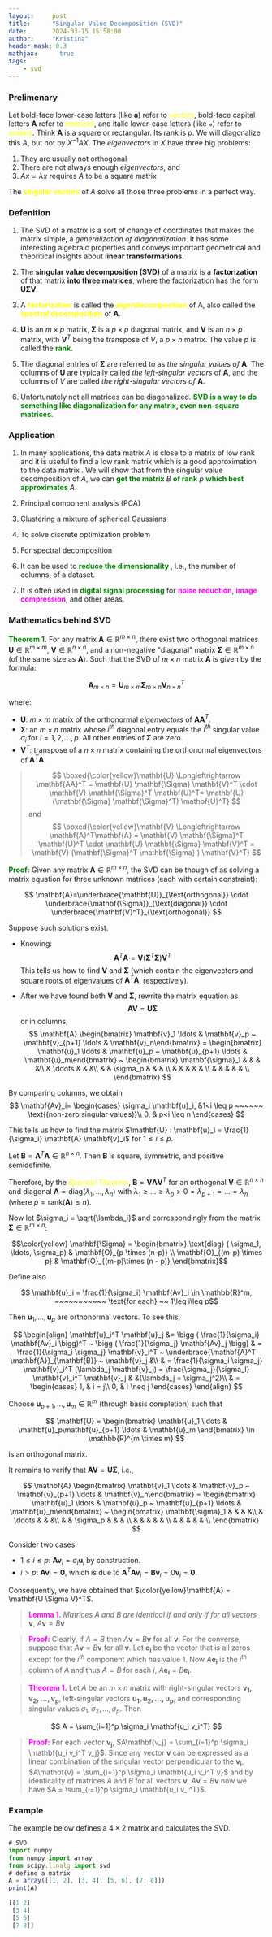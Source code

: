 ```yaml
---
layout:     post
title:      "Singular Value Decomposition (SVD)"
date:       2024-03-15 15:58:00
author:     "Kristina"
header-mask: 0.3
mathjax:      true
tags:
    - svd
---
```


### Prelimenary


Let bold-face lower-case letters (like $\mathbf{a}$) refer to <font color='yellow'>vectors</font>, bold-face capital letters $\mathbf{A}$ refer to <font color='yellow'>matrices</font>, and italic lower-case letters (like $\mathcal{a}$) refer to <font color='yellow'>scalars</font>. Think $\mathbf{A}$ is a  square or rectangular. Its rank is $p$. We will diagonalize this $A$, but not by $X^{-1} AX$. The *eigenvectors* in $X$ have three big problems:
1. They are usually not orthogonal
2. There are not always enough *eigenvectors*, and
3. $Ax = \lambda x$ requires $A$ to be a square matrix

The **<font color='yellow'>singular vectors</font>** of $A$ solve all those three problems in a perfect way.  

### Defenition

1. The SVD of a matrix is a sort of change of coordinates that makes the matrix simple, a *generalization of diagonalization*. It has some interesting algebraic properties and conveys important geometrical and theoritical insights about **linear transformations**.

2. The **singular value decomposition (SVD)** of a matrix is a **factorization** of that matrix **into three matrices**, where the factorization has the form $\mathbf{U\Sigma V}$. 

3. A **<font color='yellow'>factorization</font>** is called the **<font color='yellow'>eigendecomposition</font>** of A, also called
the **<font color='yellow'>spectral decomposition</font>** of $\mathbf{A}$.

4. $\mathbf{U}$ is an $m \times p$ matrix, $\mathbf{\Sigma}$ is a $p\times p$ diagonal matrix, and $\mathbf{V}$ is an $n \times p$ matrix, with $\mathbf{V}^T$ being the transpose of $V$, a $p \times n$ matrix. The value $p$ is called the **<font color='green'>rank</font>**. 

5. The diagonal entries of $\mathbf{\Sigma}$ are referred to as _the singular values of_ $\mathbf{A}$. The columns of $\mathbf{U}$ are typically called *the left-singular vectors* of $\mathbf{A}$, and the columns of $V$ are called *the right-singular vectors of* $\mathbf{A}$. 

6. Unfortunately not all matrices can be diagonalized. **<font color='green'>SVD is a way to do something like diagonalization for any matrix, even non-square matrices</font>**.

### Application

1. In many applications, the data matrix $A$ is close to a matrix of low rank and it is useful to find a low rank matrix which is a good approximation to the data matrix . We will show that from the singular value decomposition of $A$, we can **<font color='green'>get the matrix</font>** $B$ **<font color='green'>of rank</font>** $p$ **<font color='green'>which best approximates </font>**$A$.

2. Principal component analysis (PCA)

3. Clustering a mixture of spherical Gaussians

4. To solve discrete optimization problem

5. For spectral decomposition

6. It can be used to **<font color='green'>reduce the dimensionality </font>**, i.e., the number of columns, of a dataset. 

7. It is often used in **<font color='green'>digital signal processing</font>** for **<font color='magenta'>noise reduction</font>**, **<font color='magenta'>image compression</font>**, and other areas.


### Mathematics behind SVD

**<font color='green'>Theorem 1.</font>** For any matrix $\mathbf{A} \in \mathbb{R}^{m \times n}$, there exist two orthogonal matrices $\mathbf{U} \in \mathbb{R}^{m \times m}$, $\mathbf{V} \in \mathbb {R}^{n \times n}$, and a non-negative "diagonal" matrix $\mathbf{\Sigma} \in \mathbb{R}^{m \times n}$ (of the same size as $\mathbf{A}$). Such that the SVD of $m \times n$ matrix $\mathbf{A}$ is given by the formula:

$$
\mathbf{A}_{m\times n} = \mathbf{U}_{m \times m} \mathbf{\Sigma}_{m \times n} \mathbf{V}_{n \times n}^T
$$


where:
- $\mathbf{U}$: $m \times m$ matrix of the orthonormal _eigenvectors_ of $\mathbf{AA}^T$.
- $\mathbf{\Sigma}$: an $m \times n$ matrix whose $i^{th}$ diagonal entry equals the $i^{th}$ singular value $\sigma_i$ for $i=1, 2, \ldots, p$. All other entries of $\mathbf{\Sigma}$ are zero.
- $\mathbf{V}^T$: transpose of a $n \times n$ matrix containing the orthonormal eigenvectors of $\mathbf{A}^T \mathbf{A}$.


> $$ \boxed{\color{yellow}\mathbf{U} \Longleftrightarrow  \mathbf{AA}^T = \mathbf{U} \mathbf{\Sigma} \mathbf{V}^T \cdot \mathbf{V} \mathbf{\Sigma}^T \mathbf{U}^T= \mathbf{U} (\mathbf{\Sigma} \mathbf{\Sigma}^T) \mathbf{U}^T} $$ and 
> $$ \boxed{\color{yellow}\mathbf{V} \Longleftrightarrow  \mathbf{A}^T\mathbf{A} =  \mathbf{V} \mathbf{\Sigma}^T \mathbf{U}^T \cdot \mathbf{U} \mathbf{\Sigma} \mathbf{V}^T = \mathbf{V} (\mathbf{\Sigma}^T \mathbf{\Sigma} ) \mathbf{V}^T} $$


**<font color='green'>Proof:</font>** Given any matrix $\mathbf{A} \in \mathbb{R}^{m \times n}$, the SVD can be though of as solving a matrix equation for three unknown matrices (each with certain constraint):

$$
\mathbf{A}=\underbrace{\mathbf{U}}_{\text{orthogonal}} \cdot \underbrace{\mathbf{\Sigma}}_{\text{diagonal}} \cdot \underbrace{\mathbf{V}^T}_{\text{orthogonal}}
$$

Suppose such solutions exist.

- Knowing: 
$$
\mathbf{A}^T\mathbf{A}=\mathbf{V} (\mathbf{\Sigma}^T \mathbf{\Sigma} ) \mathbf{V}^T
$$
This tells us how to find $\mathbf{V}$ and $\mathbf{\Sigma}$ (which contain the eigenvectors and square roots of eigenvalues of $\mathbf{A}^T\mathbf{A}$, respectively).

- After we have found both $\mathbf{V}$ and $\mathbf{\Sigma}$, rewrite the matrix equation as 
$$
\mathbf{AV} = \mathbf{U\Sigma}
$$
or in columns,
$$
\mathbf{A} \begin{bmatrix} \mathbf{v}_1 \ldots & \mathbf{v}_p ~ \mathbf{v}_{p+1} \ldots & \mathbf{v}_n\end{bmatrix} = \begin{bmatrix} \mathbf{u}_1 \ldots & \mathbf{u}_p ~ \mathbf{u}_{p+1} \ldots & \mathbf{u}_m\end{bmatrix} ~ \begin{bmatrix} \mathbf{\sigma}_1  &  & & &\\  & \ddots & & &\\ & & \sigma_p & & & \\ & & & & & \\ & & & & & \\  \end{bmatrix}
$$

By comparing columns, we obtain
$$
\mathbf{Av}_i=
\begin{cases}
\sigma_i \mathbf{u}_i,      &1<i \leq p ~~~~~~ \text{(non-zero singular values)}\\ 
0,      & p<i \leq n
\end{cases} 
$$


This tells us how to find the matrix $\mathbf{U} : \mathbf{u}_i = \frac{1}{\sigma_i} \mathbf{A} \mathbf{v}_i$ for $1\leq i \leq p$.

Let $\mathbf{B} = \mathbf{A}^T \mathbf{A} \in \mathbb{R}^{n \times n}$. Then $\mathbf{B}$ is square, symmetric, and positive semidefinite. 

Therefore, by the <font color='yellow'>_Spectral Theorem_</font>, $\mathbf{B} = \mathbf{V} \mathbf{\Lambda} \mathbf{V}^T$ for an orthogonal $\mathbf{V} \in \mathbb{R}^{n \times n}$ and diagonal $\mathbf{\Lambda} = \text{diag} (\lambda_1, \ldots, \lambda_n)$  with $\lambda_1 \geq \ldots \geq \lambda_p > 0 = \lambda_{p+1}=\ldots = \lambda_n$ (where $p = \text{rank} (\mathbf{A})\leq n)$.

Now let $\sigma_i = \sqrt{\lambda_i}$ and correspondingly from the matrix $\mathbf{\Sigma} \in \mathbb{R}^{m \times n}$:

$$\color{yellow} \mathbf{\Sigma} = \begin{bmatrix} \text{diag} ( \sigma_1, \ldots, \sigma_p) & \mathbf{O}_{p \times (n-p)} \\ \mathbf{O}_{(m-p) \times p} & \mathbf{O}_{(m-p)\times (n - p)} \end{bmatrix}$$

Define also

$$ \mathbf{u}_i = \frac{1}{\sigma_i} \mathbf{Av}_i \in \mathbb{R}^m, ~~~~~~~~~~~ \text{for each} ~~ 1\leq i\leq p$$


Then $\mathbf{u}_1, \ldots, \mathbf{u}_p$ are orthonormal vectors. To see this,

$$
\begin{align}
\mathbf{u}_i^T \mathbf{u}_j &= \bigg ( \frac{1}{\sigma_i} \mathbf{Av}_i \bigg)^T ~ \bigg ( \frac{1}{\sigma_j} \mathbf{Av}_j \bigg) & = \frac{1}{\sigma_i \sigma_j} \mathbf{v}_i^T ~ \underbrace{\mathbf{A}^T \mathbf{A}}_{\mathbf{B}} ~ \mathbf{v}_j &\\
 & = \frac{1}{\sigma_i \sigma_j} \mathbf{v}_i^T (\lambda_j \mathbf{v}_j) = \frac{\sigma_j}{\sigma_I} \mathbf{v}_i^T \mathbf{v}_j & &(\lambda_j = \sigma_j^2)\\
 & = \begin{cases}
1,      & i = j\\
0,      & i \neq j
\end{cases}
\end{align}
$$

Choose $\mathbf{u}_{p+1}, \ldots, \mathbf{u}_m \in \mathbb{R}^{m}$ (through basis completion) such that

$$
\mathbf{U} = \begin{bmatrix} \mathbf{u}_1 \ldots & \mathbf{u}_p\mathbf{u}_{p+1} \ldots & \mathbf{u}_m  \end{bmatrix} \in \mathbb{R}^{m \times m}
$$

is an orthogonal matrix.

It remains to verify that $\mathbf{AV} = \mathbf{U \Sigma}$, i.e., 

$$  
\mathbf{A} \begin{bmatrix} \mathbf{v}_1 \ldots & \mathbf{v}_p ~ \mathbf{v}_{p+1} \ldots & \mathbf{v}_n\end{bmatrix} = \begin{bmatrix} \mathbf{u}_1 \ldots & \mathbf{u}_p ~ \mathbf{u}_{p+1} \ldots & \mathbf{u}_m\end{bmatrix} ~ \begin{bmatrix} \mathbf{\sigma}_1  &  & & &\\  & \ddots & & &\\ & & \sigma_p & & & \\ & & & & & \\ & & & & & \\  \end{bmatrix} 
$$

Consider two cases:
- $1\leq i \leq p$: $\mathbf{Av}_i = \sigma_i \mathbf{u}_i$ by construction.
- $i > p$: $\mathbf{Av}_i = \mathbf{0}$, which is due to $\mathbf{A}^T \mathbf{Av}_i = \mathbf{Bv}_i = 0 \mathbf{v}_i = \mathbf{0}$.


Consequently, we have obtained that $\color{yellow}\mathbf{A} = \mathbf{U \Sigma V}^T$.


> **<font color='magenta'>Lemma 1.</font>** _Matrices_ $A$ _and_ $B$ _are identical if and only if for all vectors_ $\mathbf{v}$, $A\mathbf{v}= B \mathbf{v}$ 

> **<font color='magenta'>Proof:</font>** Clearly, if $A=B$ then $A\mathbf{v} = B \mathbf{v}$ for all $\mathbf{v}$. For the converse, suppose that $A\mathbf{v} = B \mathbf{v}$ for all $\mathbf{v}$. Let $\mathbf{e_i}$ be the vector that is all zeros except for the $i^{th}$ component which has value 1. Now $A \mathbf{e_i}$ is the $i^{th}$ column of $A$ and thus $A=B$ for each $i$, $A\mathbf{e_i}= B\mathbf{e_i}$.

>**<font color='magenta'>Theorem 1.</font>** Let $A$ be an $m \times n$ matrix with right-singular vectors $\mathbf{v_1, v_2, \ldots, v_p}$, left-singular vectors $\mathbf{u_1, u_2, \ldots, u_p}$, and corresponding singular values $\sigma_1, \sigma_2, \ldots, \sigma_p$. Then

$$
A = \sum_{i=1}^p \sigma_i \mathbf{u_i v_i^T}
$$

>**<font color='magenta'>Proof:</font>** For each vector $\mathbf{v_j}$, $A\mathbf{v_j} = \sum_{i=1}^p \sigma_i \mathbf{u_i v_i^T v_j}$. Since any vector $\mathbf{v}$ can be expressed as a linear combination of the singular vector perpendicular to the $\mathbf{v_i}$, $A\mathbf{v} = \sum_{i=1}^p \sigma_i \mathbf{u_i v_i^T v}$ and by identicality of matrices $A$ and $B$ for all vectors $\mathbf{v}$, $A\mathbf{v} = B \mathbf{v}$ now we have $A = \sum_{i=1}^p \sigma_i \mathbf{u_i v_i^T}$.



### Example

The example below defines a $4 \times 2$ matrix and calculates the SVD.

```ts
# SVD
import numpy
from numpy import array
from scipy.linalg import svd
# define a matrix
A = array([[1, 2], [3, 4], [5, 6], [7, 8]])
print(A)
```

```ts
[[1 2]
 [3 4]
 [5 6]
 [7 8]]
```

